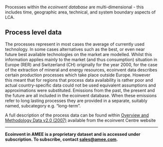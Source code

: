 Processes within the *ecoinvent database* are multi-dimensional - this
includes time, geographic area, technical, and system boundary aspects
of LCA.

## Process level data

The processes represent in most cases the average of currently used
technology. In some cases alternatives such as the best, or even near
future best available technologies on the market are modelled. Whilst
this information applies mainly to the market (and thus consumption)
situation in Europe (RER) and Switzerland (CH) originally for the year
2000, for the case of the extraction of mineral and energy resources,
ecoinvent data describes certain production processes which take place
outside Europe. However this meant that for regions that process data
availability is rather poor and actual country-specific data could not
be used equivalent assumptions and approximations were substituted.
Emissions from the past, the present and the future are all included in
the ecoinvent database. When these emissions refer to long lasting
processes they are provided in a separate, suitably named, subcategory
e.g. “long-term”.

A full description of the process data can be found within [Overview and
Methodology Data v2.0
(2007)](http://www.ecoinvent.org/fileadmin/documents/en/01_OverviewAndMethodology.pdf)
available from the ecoinvent Centre website

-----

**Ecoinvent in AMEE is a proprietary dataset and is accessed under
subscription. To subscribe, contact sales@amee.com.**
